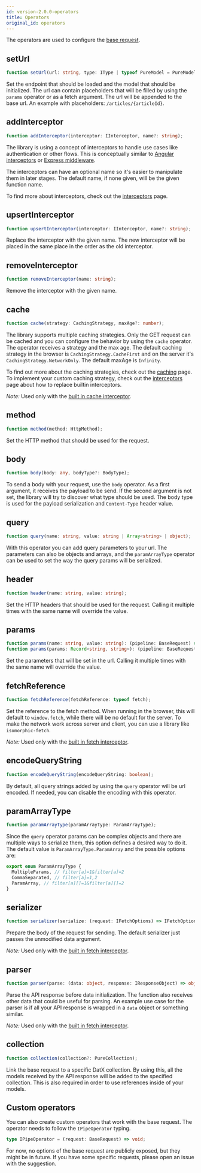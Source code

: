 ```yaml
---
id: version-2.0.0-operators
title: Operators
original_id: operators
---
```


The operators are used to configure the [base request](./base-request).

## setUrl

```typescript
function setUrl(url: string, type: IType | typeof PureModel = PureModel);
```

Set the endpoint that should be loaded and the model that should be initialized. The url can contain placeholders that will be filled by using the `params` operator or as a fetch argument.
The url will be appended to the base url. An example with placeholders: `/articles/{articleId}`.

## addInterceptor

```typescript
function addInterceptor(interceptor: IInterceptor, name?: string);
```

The library is using a concept of interceptors to handle use cases like authentication or other flows. This is conceptually similar to [Angular interceptors](https://angular.io/api/common/http/HttpInterceptor) or [Express middleware](https://expressjs.com/en/guide/using-middleware.html).

The interceptors can have an optional name so it's easier to manipulate them in later stages. The default name, if none given, will be the given function name.

To find more about interceptors, check out the [interceptors](./interceptors) page.

## upsertInterceptor

```typescript
function upsertInterceptor(interceptor: IInterceptor, name?: string);
```

Replace the interceptor with the given name. The new interceptor will be placed in the same place in the order as the old interceptor.

## removeInterceptor

```typescript
function removeInterceptor(name: string);
```

Remove the interceptor with the given name.

## cache

```typescript
function cache(strategy: CachingStrategy, maxAge?: number);
```

The library supports multiple caching strategies. Only the GET request can be cached and you can configure the behavior by using the `cache` operator. The operator receives a strategy and the max age.
The default caching strategy in the browser is `CachingStrategy.CacheFirst` and on the server it's `CachingStrategy.NetworkOnly`. The default maxAge is `Infinity`.

To find out more about the caching strategies, check out the [caching](./caching) page. To implement your custom caching strategy, check out the [interceptors](./interceptors) page about how to replace builtin interceptors.

_Note:_ Used only with the [built in cache interceptor](./interceptors#cache).

## method

```typescript
function method(method: HttpMethod);
```

Set the HTTP method that should be used for the request.

## body

```typescript
function body(body: any, bodyType?: BodyType);
```

To send a body with your request, use the `body` operator. As a first argument, it receives the payload to be send. If the second argument is not set, the library will try to discover what type should be used. The body type is used for the payload serialization and `Content-Type` header value.

## query

```typescript
function query(name: string, value: string | Array<string> | object);
```

With this operator you can add query parameters to your url. The parameters can also be objects and arrays, and the `paramArrayType` operator can be used to set the way the query params will be serialized.

## header

```typescript
function header(name: string, value: string);
```

Set the HTTP headers that should be used for the request. Calling it multiple times with the same name will override the value.

## params

```typescript
function params(name: string, value: string): (pipeline: BaseRequest) => void;
function params(params: Record<string, string>): (pipeline: BaseRequest) => void;
```

Set the parameters that will be set in the url. Calling it multiple times with the same name will override the value.

## fetchReference

```typescript
function fetchReference(fetchReference: typeof fetch);
```

Set the reference to the fetch method. When running in the browser, this will default to `window.fetch`, while there will be no default for the server. To make the network work across server and client, you can use a library like `isomorphic-fetch`.

_Note:_ Used only with the [built in fetch interceptor](./interceptors#fetch).

## encodeQueryString

```typescript
function encodeQueryString(encodeQueryString: boolean);
```

By default, all query strings added by using the `query` operator will be url encoded. If needed, you can disable the encoding with this operator.

## paramArrayType

```typescript
function paramArrayType(paramArrayType: ParamArrayType);
```

Since the `query` operator params can be complex objects and there are multiple ways to serialize them, this option defines a desired way to do it. The default value is `ParamArrayType.ParamArray` and the possible options are:

```typescript
export enum ParamArrayType {
  MultipleParams, // filter[a]=1&filter[a]=2
  CommaSeparated, // filter[a]=1,2
  ParamArray, // filter[a][]=1&filter[a][]=2
}
```

## serializer

```typescript
function serializer(serialize: (request: IFetchOptions) => IFetchOptions);
```

Prepare the body of the request for sending. The default serializer just passes the unmodified data argument.

_Note:_ Used only with the [built in fetch interceptor](./interceptors#fetch).

## parser

```typescript
function parser(parse: (data: object, response: IResponseObject) => object);
```

Parse the API response before data initialization. The function also receives other data that could be useful for parsing. An example use case for the parser is if all your API response is wrapped in a `data` object or something similar.

_Note:_ Used only with the [built in fetch interceptor](./interceptors#fetch).

## collection

```typescript
function collection(collection?: PureCollection);
```

Link the base request to a specific DatX collection. By using this, all the models received by the API response will be added to the specified collection. This is also required in order to use references inside of your models.

## Custom operators

You can also create custom operators that work with the base request. The operator needs to follow the `IPipeOperator` typing.

```typescript
type IPipeOperator = (request: BaseRequest) => void;
```

For now, no options of the base request are publicly exposed, but they might be in future. If you have some specific requests, please open an issue with the suggestion.
